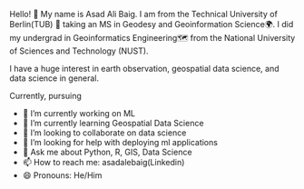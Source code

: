 Hello! 👋 My name is Asad Ali Baig. I am from the Technical University of Berlin(TUB) 🏫 taking an MS in Geodesy and Geoinformation Science🌍. I did my undergrad in Geoinformatics Engineering🗺 from the National University of Sciences and Technology (NUST).

I have a huge interest in earth observation, geospatial data science, and data science in general.

Currently, pursuing 
<!--
**AsadAliBaig/AsadAliBaig** is a ✨ _special_ ✨ repository because its `README.md` (this file) appears on your GitHub profile.

Here are some ideas to get you started:
-->

- 🔭 I’m currently working on ML
- 🌱 I’m currently learning Geospatial Data Science
- 👯 I’m looking to collaborate on data science
- 🤔 I’m looking for help with deploying ml applications 
- 💬 Ask me about Python, R, GIS, Data Science
- 📫 How to reach me: asadalebaig(Linkedin)
- 😄 Pronouns: He/Him

